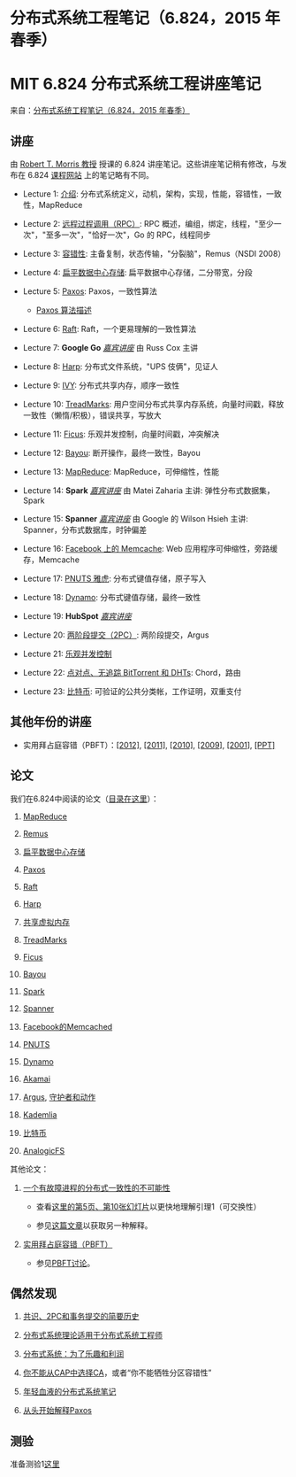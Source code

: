 # 分布式系统工程笔记（6.824，2015 年春季）

# MIT 6.824 分布式系统工程讲座笔记

来自：[分布式系统工程笔记（6.824，2015 年春季）](https://github.com/alinush/6.824-lecture-notes)

## 讲座

由 [Robert T. Morris 教授](http://pdos.csail.mit.edu/rtm/) 授课的 6.824 讲座笔记。这些讲座笔记稍有修改，与发布在 6.824 [课程网站](http://nil.csail.mit.edu/6.824/2015/schedule.html) 上的笔记略有不同。

+   Lecture 1: [介绍](l01-intro.html): 分布式系统定义，动机，架构，实现，性能，容错性，一致性，MapReduce

+   Lecture 2: [远程过程调用（RPC）](l02-rpc.html): RPC 概述，编组，绑定，线程，"至少一次"，"至多一次"，"恰好一次"，Go 的 RPC，线程同步

+   Lecture 3: [容错性](l03-fault-tolerance.html): 主备复制，状态传输，"分裂脑"，Remus（NSDI 2008）

+   Lecture 4: [扁平数据中心存储](l04-more-primary-backup.html): 扁平数据中心存储，二分带宽，分段

+   Lecture 5: [Paxos](l05-paxos.html): Paxos，一致性算法

    +   [Paxos 算法描述](paxos-algorithm.html)

+   Lecture 6: [Raft](l06-raft.html): Raft，一个更易理解的一致性算法

+   Lecture 7: **Google Go** [*嘉宾讲座*](l07-go.html) 由 Russ Cox 主讲

+   Lecture 8: [Harp](l08-harp.html): 分布式文件系统，"UPS 伎俩"，见证人

+   Lecture 9: [IVY](l09-dist-comp-seq-consistency.html): 分布式共享内存，顺序一致性

+   Lecture 10: [TreadMarks](l10-treadmarks.html): 用户空间分布式共享内存系统，向量时间戳，释放一致性（懒惰/积极），错误共享，写放大

+   Lecture 11: [Ficus](l11-ficus.html): 乐观并发控制，向量时间戳，冲突解决

+   Lecture 12: [Bayou](l12-bayou.html): 断开操作，最终一致性，Bayou

+   Lecture 13: [MapReduce](l13-mapreduce.html): MapReduce，可伸缩性，性能

+   Lecture 14: **Spark** [*嘉宾讲座*](l14-spark.html) 由 Matei Zaharia 主讲: 弹性分布式数据集，Spark

+   Lecture 15: **Spanner** [*嘉宾讲座*](l15-spanner.html) 由 Google 的 Wilson Hsieh 主讲: Spanner，分布式数据库，时钟偏差

+   Lecture 16: [Facebook 上的 Memcache](l16-memcached.html): Web 应用程序可伸缩性，旁路缓存，Memcache

+   Lecture 17: [PNUTS 雅虎](l17-pnuts.html): 分布式键值存储，原子写入

+   Lecture 18: [Dynamo](l18-dynamo.html): 分布式键值存储，最终一致性

+   Lecture 19: **HubSpot** [*嘉宾讲座*](l19-hubspot.html)

+   Lecture 20: [两阶段提交（2PC）](l20-argus.html): 两阶段提交，Argus

+   Lecture 21: [乐观并发控制](l21-thor.html)

+   Lecture 22: [点对点、无追踪 BitTorrent 和 DHTs](l22-peer-to-peer.html): Chord，路由

+   Lecture 23: [比特币](l23-bitcoin.html): 可验证的公共分类帐，工作证明，双重支付

## 其他年份的讲座

+   实用拜占庭容错（PBFT）：[[2012]](original-notes/pbft-2012.txt), [[2011]](original-notes/pbft-2011.txt), [[2010]](original-notes/pbft-2010.txt), [[2009]](original-notes/pbft-2009.txt), [[2001]](original-notes/pbft-2001.txt), [[PPT]](original-notes/pbft.ppt)

## 论文

我们在6.824中阅读的论文（[目录在这里](papers)）：

1.  [MapReduce](papers/mapreduce.pdf)

1.  [Remus](papers/remus.pdf)

1.  [扁平数据中心存储](papers/fds.pdf)

1.  [Paxos](papers/paxos-simple.pdf)

1.  [Raft](papers/raft-atc14.pdf)

1.  [Harp](papers/bliskov-harp.pdf)

1.  [共享虚拟内存](papers/li-dsm.pdf)

1.  [TreadMarks](papers/keleher-treadmarks.pdf)

1.  [Ficus](papers/ficus.pdf)

1.  [Bayou](papers/bayou-conflicts.pdf)

1.  [Spark](papers/zaharia-spark.pdf)

1.  [Spanner](papers/spanner.pdf)

1.  [Facebook的Memcached](papers/memcache-fb.pdf)

1.  [PNUTS](papers/cooper-pnuts.pdf)

1.  [Dynamo](papers/dynamo.pdf)

1.  [Akamai](papers/akamai.pdf)

1.  [Argus](papers/argus88.pdf), [守护者和动作](papers/guardians-and-actions-liskov.pdf)

1.  [Kademlia](papers/kademlia.pdf)

1.  [比特币](papers/bitcoin.pdf)

1.  [AnalogicFS](papers/katabi-analogicfs.pdf)

其他论文：

1.  [一个有故障进程的分布式一致性的不可能性](papers/flp.pdf)

    +   查看[这里的第5页、第10张幻灯片](stumbled/flp-consensus.pdf)以更快地理解引理1（可交换性）

    +   参见[这篇文章](http://the-paper-trail.org/blog/a-brief-tour-of-flp-impossibility/)以获取另一种解释。

1.  [实用拜占庭容错（PBFT）](papers/pbft.pdf)

    +   参见[PBFT讨论](http://the-paper-trail.org/blog/barbara-liskovs-turing-award-and-byzantine-fault-tolerance/#more-211)。

## 偶然发现

1.  [共识、2PC和事务提交的简要历史](http://betathoughts.blogspot.com/2007/06/brief-history-of-consensus-2pc-and.html)

1.  [分布式系统理论适用于分布式系统工程师](http://the-paper-trail.org/blog/distributed-systems-theory-for-the-distributed-systems-engineer/)

1.  [分布式系统：为了乐趣和利润](http://book.mixu.net/distsys/)

1.  [你不能从CAP中选择CA](https://codahale.com/you-cant-sacrifice-partition-tolerance/)，或者“你不能牺牲分区容错性”

1.  [年轻血液的分布式系统笔记](https://www.somethingsimilar.com/2013/01/14/notes-on-distributed-systems-for-young-bloods/)

1.  [从头开始解释Paxos](stumbled/paxos-explained-from-scratch.pdf)

## 测验

准备测验1[这里](exams/quiz1/quiz1.html)
